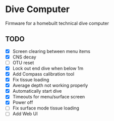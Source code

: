 # Dive Computer

Firmware for a homebuilt technical dive computer

## TODO
- [x] Screen clearing between menu items
- [x] CNS decay
- [ ] OTU reset
- [x] Lock out end dive when below 1m
- [x] Add Compass calibration tool
- [x] Fix tissue loading
- [x] Average depth not working properly
- [x] Automatically start dive
- [x] Timeouts for menu/surface screen
- [x] Power off
- [ ] Fix surface mode tissue loading
- [ ] Add Web UI